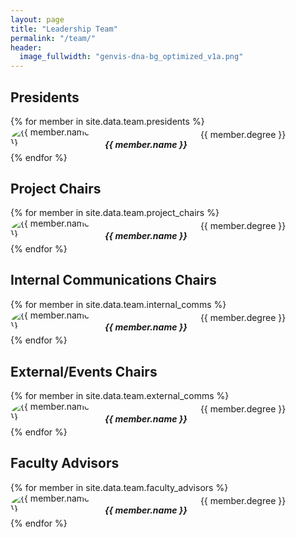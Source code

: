 ```yaml
---
layout: page
title: "Leadership Team"
permalink: "/team/"
header:
  image_fullwidth: "genvis-dna-bg_optimized_v1a.png"
---
```


## Presidents
<div class="row">
{% for member in site.data.team.presidents %}
  <div class="small-12 medium-6 large-6 columns text-center">
    <img src="{{ member.image | default: '/assets/img/team/placeholder.jpg' }}" alt="{{ member.name }}" style="max-width:130px; border-radius:50%;">
    <h5 style="margin-bottom:0.25rem">{{ member.name }}</h5>
    <p style="margin-top:0.25rem">{{ member.degree }}</p>
  </div>
{% endfor %}
</div>

## Project Chairs
<div class="row">
{% for member in site.data.team.project_chairs %}
  <div class="small-12 medium-4 large-4 columns text-center">
    <img src="{{ member.image | default: '/assets/img/team/placeholder.jpg' }}" alt="{{ member.name }}" style="max-width:130px; border-radius:50%;">
    <h5 style="margin-bottom:0.25rem">{{ member.name }}</h5>
    <p style="margin-top:0.25rem">{{ member.degree }}</p>
  </div>
{% endfor %}
</div>

## Internal Communications Chairs
<div class="row">
{% for member in site.data.team.internal_comms %}
  <div class="small-12 medium-6 large-6 columns text-center">
    <img src="{{ member.image | default: '/assets/img/team/placeholder.jpg' }}" alt="{{ member.name }}" style="max-width:130px; border-radius:50%;">
    <h5 style="margin-bottom:0.25rem">{{ member.name }}</h5>
    <p style="margin-top:0.25rem">{{ member.degree }}</p>
  </div>
{% endfor %}
</div>

## External/Events Chairs
<div class="row">
{% for member in site.data.team.external_comms %}
  <div class="small-12 medium-6 large-6 columns text-center">
    <img src="{{ member.image | default: '/assets/img/team/placeholder.jpg' }}" alt="{{ member.name }}" style="max-width:130px; border-radius:50%;">
    <h5 style="margin-bottom:0.25rem">{{ member.name }}</h5>
    <p style="margin-top:0.25rem">{{ member.degree }}</p>
  </div>
{% endfor %}
</div>

## Faculty Advisors
<div class="row">
{% for member in site.data.team.faculty_advisors %}
  <div class="small-12 medium-6 large-6 columns text-center">
    <img src="{{ member.image | default: '/assets/img/team/placeholder.jpg' }}" alt="{{ member.name }}" style="max-width:130px; border-radius:50%;">
    <h5 style="margin-bottom:0.25rem">{{ member.name }}</h5>
    <p style="margin-top:0.25rem">{{ member.degree }}</p>
  </div>
{% endfor %}
</div>
